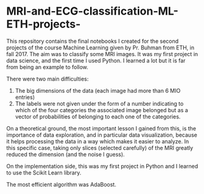 # MRI-and-ECG-classification-ML-ETH-projects-
This repository contains the final notebooks I created for the second projects of the course Machine Learning given by Pr. Buhman from ETH, in fall 2017. The aim was to classify some MRI images. It was my first project in data science, and the first time I used Python. I learned a lot but it is far from being an example to follow.

There were two main difficulties:
1) The big dimensions of the data (each image had more than 6 MIO entries)
2) The labels were not given under the form of a number indicating to which of the four categories the associated image belonged but as a vector of probabilities of belonging to each one of the categories.

On a theoretical ground, the most important lesson I gained from this, is the importance of data exploration, and in particular data visualization, because it helps processing the data in a way which makes it easier to analyze. In this specific case, taking only slices (selected carefully) of the MRI greatly reduced the dimension (and the noise I guess).

On the implementation side, this was my first project in Python and I learned to use the Scikit Learn library.

The most efficient algorithm was AdaBoost.
